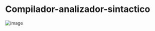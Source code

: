 # Compilador-analizador-sintactico



![image](https://user-images.githubusercontent.com/42877791/111268011-f6d59a00-85e9-11eb-9bc9-5d791f2df782.png)
